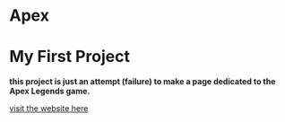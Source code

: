 # Apex

<h1>My First Project</h1>

<strong>this project is just an attempt (failure) to make a page dedicated to the Apex Legends game.</strong>

<a href="https://matheusfelipem.github.io/Apex/" target='_blank'>visit the website here</a>
